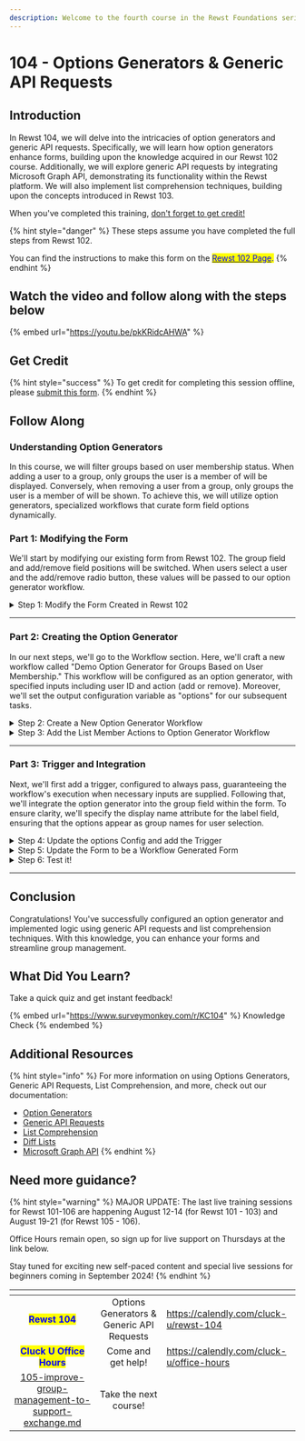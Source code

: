 ```yaml
---
description: Welcome to the fourth course in the Rewst Foundations series!
---
```


# 104 - Options Generators & Generic API Requests

## Introduction

In Rewst 104, we will delve into the intricacies of option generators and generic API requests. Specifically, we will learn how option generators enhance forms, building upon the knowledge acquired in our Rewst 102 course. Additionally, we will explore generic API requests by integrating Microsoft Graph API, demonstrating its functionality within the Rewst platform. We will also implement list comprehension techniques, building upon the concepts introduced in Rewst 103.

When you've completed this training, [don't forget to get credit](104-options-generators-and-generic-api-requests.md#get-credit)[!](https://app.rewst.io/form/cdeabeb5-7fcb-4695-8534-94af2bcb10f0)

{% hint style="danger" %}
These steps assume you have completed the full steps from Rewst 102.&#x20;

You can find the instructions to make this form on the [<mark style="color:blue;">Rewst 102 Page</mark>](102-building-a-basic-workflow.md)<mark style="color:blue;">.</mark>
{% endhint %}

## Watch the video and follow along with the steps below

{% embed url="https://youtu.be/pkKRidcAHWA" %}

## Get Credit

{% hint style="success" %}
To get credit for completing this session offline, please [submit this form](https://app.rewst.io/form/cdeabeb5-7fcb-4695-8534-94af2bcb10f0).
{% endhint %}

## Follow Along

### Understanding Option Generators

In this course, we will filter groups based on user membership status. When adding a user to a group, only groups the user is a member of will be displayed. Conversely, when removing a user from a group, only groups the user is a member of will be shown. To achieve this, we will utilize option generators, specialized workflows that curate form field options dynamically.

### Part 1: Modifying the Form

We'll start by modifying our existing form from Rewst 102. The group field and add/remove field positions will be switched. When users select a user and the add/remove radio button, these values will be passed to our option generator workflow.

<details>

<summary>Step 1: Modify the Form Created in Rewst 102</summary>

**Open the Form**

1. **Go to** _Automations_ → _Forms_ in the menu.
2. **Search** for the _Add or Remove from AzureAD Group_ Form.
3. **Click** on the Form to Open it.

**Re-order the Form**

1. **Drag and Drop** the _Add or Remove Field_ above _Group_.
2. **Click** the _Save_ button at the top right of the form builder.
3. **Click** _Submit_ on the pop-up to confirm.

</details>

***

### Part 2: Creating the Option Generator

In our next steps, we'll go to the Workflow section. Here, we'll craft a new workflow called "Demo Option Generator for Groups Based on User Membership." This workflow will be configured as an option generator, with specified inputs including user ID and action (add or remove). Moreover, we'll set the output configuration variable as "options" for our subsequent tasks.

<details>

<summary>Step 2: Create a New Option Generator Workflow</summary>

**Create a New Workflow**

1. **Go to** _Automations_ → _Workflows_ in the menu.
   * You can open this in a new tab to make it easier.
2. **Click** _Create_ at the top right to add a new Workflow.
3. **Type** _Option Generator for Groups based on User Membership_ for the name.
4. **Click** Submit.

**Add Output Configuration in Workflow Variables**

1. **Click** on _Configure Workflow Variables_ (The Pencil icon) at the top right of the Menu.
2. **Choose** _Option Generator_ for the _Workflow Type_ dropdown.
3. **Click** on the Add (+) button next to _Output Configuration_ at the bottom.
4. **Type** _options_ for the _Field Name_.
5. **Click** Submit.

**Add Input Configuration Variables**

1. **Click** on the Add (+) button next to _Input Configuration_.
2. **Type** _action_ for the _name_.
3. **Click** _Required_.
4. **Click** on the Add (+) button next to _Input Configuration_ again.
5. **Type** _user\_id_ for the _name_.
6. **Click** _Required_.
7. **Click** Submit.

</details>

<details>

<summary>Step 3: Add the List Member Actions to Option Generator Workflow</summary>

**Add a Core Noop Action to the Canvas**

1. **Drag and Drop** the _noop_ action to the Workflow Canvas.
   * You can find this in the Core section or by searching.
2. **Click** on the _noop_ to open the Details menu.
3. **Click** the edit button next to _core\_noop_.
4. **Rename** the action to _add\_or\_remove_.
5. **Click** _Advanced_.
6. **Choose** the _Follow First_ Transition Mode.

**Create a Transition for Adding a User**

1. **Click** on the default _On Success_ transition on the _add\_or\_remove_ noop.
2. **Type** _Add_ for the _Custom Label_.
3. **Click** the _Custom Condition_ button from the Condition options.
4. **Click** the Source button next to the _Custom Condition_ field.
5. **Type** `{{ CTX.action == "add" }}` in the editor.
6. **Close** the editor.

**Create a Transition for Removing a User**

1. **Click** the Add (+) button next to the _Add_ transition.
2. **Type** _Remove_ for the _Custom Label_.
3. **Click** the _Custom Condition_ button from the Condition options.
4. **Click** the Source button next to the _Custom Condition_ field.
5. **Type** `{{ CTX.action == "remove" }}` in the editor.

**Add a Graph API Request action to List Member Groups**

1. **Drag and Drop** the _Graph API Request_ action to the Workflow Canvas.
   * You can find this in the Microsoft Graph section or by searching.
2. **Click** on the new action to open the Details menu.
3. **Click** the edit button next to the name.
4. **Rename** the action to _list\_user\_groups_.

**Add API Information to the List User Groups Action**

<mark style="color:blue;">It is recommended that you reference the API Docs</mark> [<mark style="color:blue;">These docs are references in this portion of the training</mark>](https://learn.microsoft.com/en-us/graph/api/user-list-memberof?view=graph-rest-1.0\&tabs=http)

1. **Click** the Source button next to the _Endpoint_ field.
2. **Add** `/users/{id | userPrincipalName}/memberOf` from the API docs to the editor.
3.  **Replace** `{id | userPrincipalName}` with `{{ CTX.user_id }}` so it looks like the following:

    ```django
    /users/{{ CTX.user_id }}/memberOf
    ```
4. **Close** the editor.
5. **Click and Drag** the transition from the _add\_or\_remove_ action to the _list\_user\_groups_ action.
   * To do this, you will need to hover over the circle under the _Remove_ section of the action.

**Add a Graph List Groups action to List All Groups**

1. **Drag and Drop** the _List Groups_ action to the Workflow Canvas.
   * You can find this in the Microsoft Graph section or by searching.
2. **Click** on the action to open the Details menu.
3. **Click** the edit button next to name.
4. **Rename** the action to _list\_all\_groups_.

**Add a Data Alias to the List All Groups action**

1. **Click** on the _On Success_ transition.
2. **Click** on the Add (+) button next to _Data Aliases_.
3. **Type** _all\_groups_ as the _key_.
4. **Open** the Source editor.
5. **Add** the following to the editor:

```django
{{ RESULT.result.data.value }}
```

6. **Close** the editor.
7. **Click and Drag** the transition from the _add\_or\_remove_ action to the _list\_all\_groups_ action.
   * To do this, you will need to hover over the circle under the _Add_ section of the action.

**Add a Data Alias to the List User Groups action**

1. **Click** on the _On Success_ transition of _list\_user\_groups_.
2. **Click** on the Add (+) button next to _Data Aliases_.
3. **Type** _group\_list_ as the _key_.
4. **Open** the Source editor.
5.  **Add** the following to the editor:

    ```django
    {{ RESULT.result.data.value }}
    ```
6. **Close** the editor.

**Copy the List User Groups Action**

1. **Click** on the options menu next to the _list\_user\_groups_ action.
2. **Click** _Create Copy_.
3. **Move** it on the Canvas under the _list\_all\_groups_ action.
4. **Drag** the Transition from _list\_all\_groups_ to the _list\_user\_groups_ copy.
5. **Click** on the _On Success_ Transition for the new copy.
6. **Change** the Data Alias from _group\_list_ to _user\_groups_.

**Add a Final Noop to Build the Group List**

1. **Add** a _core\_noop_ action under the _list\_user\_groups_ copy.
2. **Click** on the action to open the Details menu.
3. **Change** the name to _build\_group\_list_.
4. **Click** the _On Success_ Transition.
5. **Click** on the Add (+) button next to _Data Aliases_.
6. **Type** _group\_list_ as the _key_.
7. **Open** the Source editor.
8.  **Add** the following Jinja to the editor:

    ```django
    {{
        [
            group
            for group in CTX.all_groups
            if group.id not in [
                user_group.id
                for user_group in CTX.user_groups
            ]
        ]
    }}
    ```
9. **Close** the editor.

**Add the Final Transition**

1. **Drag** the Transition from _list\_user\_groups_ copy to _build\_group\_list_.
2. **Click** _Publish_.
3. **Click** _Submit_.

</details>

***

### Part 3: Trigger and Integration

Next, we'll first add a trigger, configured to always pass, guaranteeing the workflow's execution when necessary inputs are supplied. Following that, we'll integrate the option generator into the group field within the form. To ensure clarity, we'll specify the display name attribute for the label field, ensuring that the options appear as group names for user selection.

<details>

<summary>Step 4: Update the options Config and add the Trigger</summary>

**Open the Workflow Variables**

1. **Click** on _Configure Workflow Variables_ (The Pencil icon) at the top right of the Menu.
2. **Open** the source editor next to the options _Output Configuration_.
3.  **Type** the following:

    ```django
    {{ CTX.group_list }}
    ```
4. **Click** Submit.

**Add and Configure the Trigger**

1. **Click** _Add Trigger_ in the top menu.
2. **Type** _Option Generator_ for the Name.
3. **Click** the slider next to _Enabled_.
4. **Choose** _Core - Always Pass_ Trigger Type.
5. **Click** the Add (+) button next to _Integration Overrides_.
6. **Choose** _Microsoft Graph_ for the _Integration_ dropdown.
7. **Click** the slider next to _All current and future managed organizations_.
8. **Click** _Submit_.
   * You may need to Click _Cancel_ after to close it.
9. **Click** _Publish_ at the top right of the workflow.
10. **Click** _Submit_.

</details>

<details>

<summary>Step 5: Update the Form to be a Workflow Generated Form</summary>

**Change the Group field to Workflow Generated**

1. **Go to** _Automations_ → _Forms_ in the menu.
   * If you already have another tab open, go back to your form.
2. **Open** the _Add or Remove from AzureAD Group_ Form.
3. **Click** on the _Group_ field.
4. **Click** the slider under _Workflow Generated_.

**Configure the Details of the Workflow Generated Field**

1. **Select** the _Option Generator for Groups based on User Membership_ Workflow from the dropdown.
   1. Refresh the page if the workflow does not appear.
2. **Replace** the _Label Field_ default with _displayName_.
3. **Choose** _Option Generator_ for the Trigger.
4. **Click** _Populate from form field_ under the `action` field.
5. **Choose** `action` from the dropdown.
6. **Click** _Populate from form field_ under the `user_id` field.
7. **Choose** `user_id` from the dropdown.
8. **Click** _Save_.
9. **Click** _Submit_.

**Run the Form to Pull the Options Generator**

1. **Click** on _View Usages_ at the top right.
2. **Click** on the _View Direct URLs_.
3. **Click** on the link.

<mark style="color:red;">⚠️ You will not see the link if you haven't completed Rewst 102 The link shows up because the Workflow built in 102 has the Form set as a trigger. You can find the instructions to make this workflow on the Rewst 102 Page</mark>

</details>

<details>

<summary>Step 6: Test it!</summary>

**Try it for yourself!**

1. **Choose** a User.
2. **Click** Add or Remove.
3. **Check** to see if the groups show correctly!

</details>

***

## Conclusion

Congratulations! You've successfully configured an option generator and implemented logic using generic API requests and list comprehension techniques. With this knowledge, you can enhance your forms and streamline group management.

## What Did You Learn?

Take a quick quiz and get instant feedback!

{% embed url="https://www.surveymonkey.com/r/KC104" %}
Knowledge Check
{% endembed %}

## Additional Resources

{% hint style="info" %}
For more information on using Options Generators, Generic API Requests, List Comprehension, and more, check out our documentation:

* [Option Generators](../../documentation/workflows/workflow-generated-options.md)
* [Generic API Requests](../../documentation/integrations/cloud/microsoft-cloud-integration-bundle/microsoft-graph/microsoft-graph-integration-setup.md#graph-api-request)
* [List Comprehension](../../documentation/jinja/use-cases-and-best-practices/jinja-lists.md)
* [Diff Lists](../../documentation/workflows/actions-in-rewst/transform-actions/diff-lists.md)
* [Microsoft Graph API](https://learn.microsoft.com/en-us/graph/api/overview?view=graph-rest-1.0)
{% endhint %}

## Need more guidance?

{% hint style="warning" %}
MAJOR UPDATE: The last live training sessions for Rewst 101-106 are happening August 12-14 (for Rewst 101 - 103) and August 19-21 (for Rewst 105 - 106).

Office Hours remain open, so sign up for live support on Thursdays at the link below.

Stay tuned for exciting new self-paced content and special live sessions for beginners coming in September 2024!
{% endhint %}

<table data-card-size="large" data-view="cards"><thead><tr><th align="center"></th><th align="center"></th><th data-hidden data-card-target data-type="content-ref"></th></tr></thead><tbody><tr><td align="center"><mark style="color:blue;"><strong>Rewst 104</strong></mark></td><td align="center">Options Generators &#x26; Generic API Requests</td><td><a href="https://calendly.com/cluck-u/rewst-104">https://calendly.com/cluck-u/rewst-104</a></td></tr><tr><td align="center"><mark style="color:blue;"><strong>Cluck U Office Hours</strong></mark></td><td align="center">Come and get help!</td><td><a href="https://calendly.com/cluck-u/office-hours">https://calendly.com/cluck-u/office-hours</a></td></tr><tr><td align="center"><a data-mention href="105-improve-group-management-to-support-exchange.md">105-improve-group-management-to-support-exchange.md</a></td><td align="center">Take the next course!</td><td></td></tr></tbody></table>
